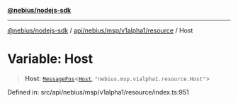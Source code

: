 [**@nebius/nodejs-sdk**](../../../../../../README.md)

---

[@nebius/nodejs-sdk](../../../../../../README.md) / [api/nebius/msp/v1alpha1/resource](../README.md) / Host

# Variable: Host

> **Host**: [`MessageFns`](../../../../../../runtime/protos/core/interfaces/MessageFns.md)\<[`Host`](../interfaces/Host.md), `"nebius.msp.v1alpha1.resource.Host"`\>

Defined in: src/api/nebius/msp/v1alpha1/resource/index.ts:951
